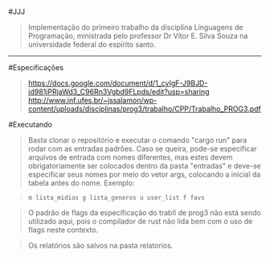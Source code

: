#JJJ
>Implementação do primeiro trabalho da disciplina Linguagens de Programação, ministrada pelo professor Dr Vítor E. Silva Souza na universidade federal do espírito santo.
<hr>

#Especificações
>https://docs.google.com/document/d/1_cyIgF-J9BJD-jd981jPRjaWd3_C96Rn3Vgbd9FLpds/edit?usp=sharing
>http://www.inf.ufes.br/~jssalamon/wp-content/uploads/disciplinas/prog3/trabalho/CPP/Trabalho_PROG3.pdf

#Executando
>Basta clonar o repositório e executar o comando "cargo run" para rodar com as entradas padrões. Caso se queira, pode-se especificar arquivos de entrada com nomes diferentes, mas estes devem obrigatoriamente ser colocados dentro da pasta "entradas" e deve-se especificar seus nomes por meio do vetor args, colocando a inicial da tabela antes do nome. Exemplo:

>`m lista_midias g lista_generos u user_list f favs`

>O padrão de flags da especificação do trabII de prog3 não está sendo utilizado aqui, pois o compilador de rust não lida bem com o uso de flags neste contexto.

>Os relatórios são salvos na pasta relatorios.